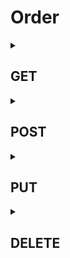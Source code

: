 # Order
  <details>
  <summary><h2>GET</h2></summary>
    
  ## Exemplo de Requisição: 
  
  ```javascript
  const router = useRouter();
  const { slug } = router.query;  // pegando o slug do 'team'
  
  // enviando o pedido para o bakckend
  const response = await fetch(`/api/teams/${slug}/order`, {
       method: "GET",
       headers: {"content-type": "application/json"},
  });
  ```
  ## Retorno da requisição, quando bem sucedida:
  ```bash
    [
      {
        id: 'a012035f-a6d5-4519-a2f0-13777ed0d084',
        pedido: '3x pastel de uva',
        quantidade: 2,
        status: 'ANDAMENTO',
        entregador: 'marcelo',
        rua: 'Alameda',
        numero: '12',
        complemento: 'perto dali',
        cep: '59158-210',
        cidade: 'Natal',
        estado: 'RN',
        tel: '(84) 98752-2972',
        metodo_pag: 'cartão',
        instrucoes: 'sem tijoloa',
        createdBy: 'axa'
      },
      {
        id: '4b751b06-bc6c-498d-aa92-2c7f1678a595',
        pedido: '3x pastel de uva',
        quantidade: 2,
        status: 'ANDAMENTO',
        entregador: 'marcelo',
        rua: 'Alameda',
        numero: '12',
        complemento: 'perto dali',
        cep: '59158-210',
        cidade: 'Natal',
        estado: 'RN',
        tel: '(84) 98752-2972',
        metodo_pag: 'cartão',
        instrucoes: 'sem tijoloa',
        createdBy: 'axa'
      }
    ]
  ```
    
  </details>
  
  <details>
  <summary><h2>POST</h2></summary>

  ## Exemplo de Requisição: 
  
  ```javascript
  const router = useRouter();
  const { slug } = router.query;  // pegando o slug do 'team'

  // exemplo de pedido válido
  const order = {
      pedido: "3x pastel de uva",
      quantidade: 2,
      status: "ANDAMENTO",      // (opcional) valores: BACKLOG | ANDAMENTO | ENTREGA | CONCLUIDO - valor default é BACKLOG
      entregador: "Marcelo",
      numero: "12",
      complemento: "perto dali",
      cep: "59158-210",
      tel: "(84) 98752-2972",
      metodo_pag: "cartão",
      instrucoes: "sem tijoloa"
  }
  
  // enviando o pedido para o bakckend
  const response = await fetch(`/api/teams/${slug}/order`, {
       method: "POST",
       headers: {"content-type": "application/json"},
       body: JSON.stringify({order})
  });
  ```

> [!NOTE]
> 
> Para criação de pedidos, não é necessário passar o campo `id`, pois o banco gera um uuid() automaticamente.
> 
> Para o endereço, apenas o `cep` será necessário. O resto será preenchido automaticamente pelo backend.
 
  ## Retorno da requesição, quando bem sucedida:
  
  ```bash
  {
    data: {
      id: 'eb1ff15c-bcad-4180-af76-783cc730594c',    # id do pedido, retornado pelo banco
      pedido: '3x pastel de uva',
      quantidade: 2,
      status: 'ANDAMENTO',
      horario: 2024-06-20T18:40:23.515Z,            # data/horário de criação do pedido, retornado pelo banco
      entregador: 'marcelo',
      rua: 'Alameda',
      numero: '12',
      complemento: 'perto dali',
      cep: '59158-210',
      cidade: 'Natal',
      estado: 'RN',
      tel: '(84) 98752-2972',
      metodo_pag: 'cartão',
      instrucoes: 'sem tijoloa',
      createdBy: 'cab',                            # nome do usuário que salvou o pedido
    }
  }
  ```
  Regex utilizado para validações dos campos:
  ```typescript
  // pasta: lib/zod/order.primitives

  export const orderPedido = z.string();
  export const orderQuantidade = z.number().int().positive();
  export const orderStatus = z.nativeEnum(OrderStatus).optional();
  export const orderEntregador = z.string().regex(/^[\p{L}\s']+$/u, "apenas letras são permitidas");
  export const orderRua = z.string().regex(/^[A-Za-zÀ-ÖØ-öø-ÿ0-9 .-]+$/, "sintaxe inválida");
  export const orderNumeroRua = z.string().regex(/^[A-Za-z0-9]+$/, "sintaxe inválida");
  export const orderComplemento = z.string().regex(/^[\p{L}\p{N}\s.,!?~-]+$/u);
  
  export const orderCep = z.string().refine(value => {
      value = value.replace(/\D/g, "");
      return /^[0-9]{8}$/.test(value)
  }, "");
  
  export const orderCidade = z.string().regex(/^[\p{L}]+$/u, "sintaxe inválida");
  export const orderEstado = z.string().regex(/^[\p{L}]+$/u, "sintaxe inválida");
  
  export const orderTel = z.string().refine((value) => {
      value = value.replace(/\D/g, "");
      return /^(1[1-9]|[2-9][0-9])9\d{8}$/.test(value)
  }, "Invalid Number");
  
  export const orderMetodoPag = z.string().regex(/^[\p{L}]+$/u, "método de pagamento inválido");
  export const orderInstrucoes = z.string().max(80).regex(/^[\p{L}\p{N}\s.,!?~-]+$/u, "caracteres inválidos");
  
  export const orderId = z.string({
          required_error: "Order Id is required",
          invalid_type_error: "Order Id must be a string"
  }).uuid();
  ```
  </details>

  <details>
    <summary><h2>PUT</summary>
    Ainda em desenvolvimento, falar com hierro.
  </details>

  <details>
  <summary><h2>DELETE</summary>

  ## Exemplo de Requisição: 
  
  ```javascript
  const router = useRouter();
  const { slug } = router.query;  // pegando o slug do 'team'

  const orderId = "4b751b06-bc6c-498d-aa92-2c7f1678a595"
  // se o id no front estiver como "item-4b751b06-bc6c-498d-aa92-2c7f1678a595"
  // vc pode fazer:
  // const id = orderId.replace("item-", "")
  // e passar: JSON.stringify({orderId: id})
  
  // enviando o id pedido para deletá-lo no backend
  const response = await fetch(`/api/teams/${slug}/order`, {
       method: "DELETE",
       headers: {"content-type": "application/json"},
       body: JSON.stringify({orderId: orderId})
  });
  ```
  </details>
  
